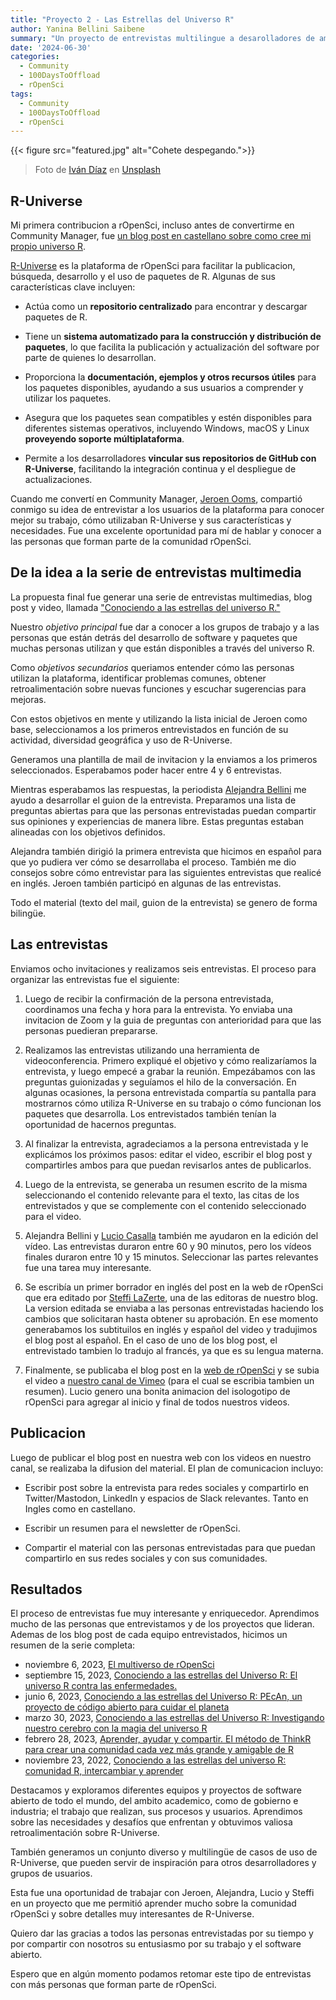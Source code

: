 ```yaml
---
title: "Proyecto 2 - Las Estrellas del Universo R"
author: Yanina Bellini Saibene
summary: "Un proyecto de entrevistas multilingue a desarolladores de ambitos academico, industrial y de gobierno, que usan R-Universe. El detalle de como las organizamos, como ejecutamos el proyecto y que resultados obtuvimos." 
date: '2024-06-30'
categories:
  - Community
  - 100DaysToOffload
  - rOpenSci
tags:
  - Community
  - 100DaysToOffload
  - rOpenSci
---
```


{{< figure src="featured.jpg" alt="Cohete despegando.">}}

> Foto de <a href="https://unsplash.com/es/@ivvndiaz?utm_content=creditCopyText&utm_medium=referral&utm_source=unsplash">Iván Díaz</a> en <a href="https://unsplash.com/es/fotos/avion-blanco-y-negro-volando-en-el-cielo-durante-el-dia-YOy-ek-aBR0?utm_content=creditCopyText&utm_medium=referral&utm_source=unsplash">Unsplash</a>
  

## R-Universe

Mi primera contribucion a rOpenSci, incluso antes de convertirme en Community Manager, fue [un blog post en castellano sobre como cree mi propio universo R](https://ropensci.org/es/blog/2021/09/21/creando-tu-r-universe/). 

[R-Universe](https://ropensci.org/r-universe/) es la plataforma de rOpenSci para facilitar la publicacion, búsqueda, desarrollo y el uso de paquetes de R. Algunas de sus características clave incluyen:

* Actúa como un **repositorio centralizado** para encontrar y descargar paquetes de R.

* Tiene un **sistema automatizado para la construcción y distribución de paquetes**, lo que facilita la publicación y actualización del software por parte de quienes lo desarrollan.

* Proporciona la **documentación, ejemplos y otros recursos útiles** para los paquetes disponibles, ayudando a sus usuarios a comprender y utilizar los paquetes.

* Asegura que los paquetes sean compatibles y estén disponibles para diferentes sistemas operativos, incluyendo Windows, macOS y Linux **proveyendo soporte múltiplataforma**. 

* Permite a los desarrolladores **vincular sus repositorios de GitHub con R-Universe**, facilitando la integración continua y el despliegue de actualizaciones.


Cuando me convertí en Community Manager, [Jeroen Ooms](https://ropensci.org/author/jeroen-ooms/), compartió conmigo su idea de entrevistar a los usuarios de la plataforma para conocer mejor su trabajo, cómo utilizaban R-Universe y sus características y necesidades. Fue una excelente oportunidad para mí de hablar y conocer a las personas que forman parte de la comunidad rOpenSci.

## De la idea a la serie de entrevistas multimedia

La propuesta final fue generar una serie de entrevistas multimedias, blog post y video, llamada ["Conociendo a las estrellas del universo R."](https://ropensci.org/es/tags/r-universe-stars/) 

Nuestro _objetivo principal_ fue dar a conocer a los grupos de trabajo y a las personas que están detrás del desarrollo de software y paquetes que muchas personas utilizan y que están disponibles a través del universo R. 

Como _objetivos secundarios_ queriamos entender cómo las personas utilizan la plataforma, identificar problemas comunes, obtener retroalimentación sobre nuevas funciones y escuchar sugerencias para mejoras. 

Con estos objetivos en mente y utilizando la lista inicial de Jeroen como base, seleccionamos a los primeros entrevistados en función de su actividad, diversidad geográfica y uso de R-Universe.

Generamos una plantilla de mail de invitacion y la enviamos a los primeros seleccionados. Esperabamos poder hacer entre 4 y 6 entrevistas. 

Mientras esperabamos las respuestas, la periodista [Alejandra Bellini](https://ropensci.org/es/author/alejandra-bellini/) me ayudo a desarrollar el guion de la entrevista. Preparamos una lista de preguntas abiertas para que las personas entrevistadas puedan compartir sus opiniones y experiencias de manera libre. Estas preguntas estaban alineadas con los objetivos definidos.

Alejandra también dirigió la primera entrevista que hicimos en español para que yo pudiera ver cómo se desarrollaba el proceso. También me dio consejos sobre cómo entrevistar para las siguientes entrevistas que realicé en inglés. Jeroen también participó en algunas de las entrevistas.

Todo el material (texto del mail, guion de la entrevista) se genero de forma bilingüe. 

## Las entrevistas

Enviamos ocho invitaciones y realizamos seis entrevistas. El proceso para organizar las entrevistas fue el siguiente:

1) Luego de recibir la confirmación de la persona entrevistada, coordinamos una fecha y hora para la entrevista.  Yo enviaba una invitacion de Zoom y la guia de preguntas con anterioridad para que las personas puedieran prepararse. 

2) Realizamos las entrevistas utilizando una herramienta de videoconferencia. Primero expliqué el objetivo y cómo realizaríamos la entrevista, y luego empecé a grabar la reunión. Empezábamos con las preguntas guionizadas y seguíamos el hilo de la conversación. En algunas ocasiones, la persona entrevistada compartía su pantalla para mostrarnos cómo utiliza R-Universe en su trabajo o cómo funcionan los paquetes que desarrolla. Los entrevistados también tenían la oportunidad de hacernos preguntas.

3) Al finalizar la entrevista, agradeciamos a la persona entrevistada y le explicámos los próximos pasos: editar el video, escribir el blog post y compartirles ambos para que puedan revisarlos antes de publicarlos. 

4) Luego de la entrevista, se generaba un resumen escrito de la misma seleccionando el contenido relevante para el texto, las citas de los entrevistados y que se complemente con el contenido seleccionado para el video. 

5) Alejandra Bellini y [Lucio Casalla](https://ropensci.org/es/author/lucio-casalla/) también me ayudaron en la edición del vídeo. Las entrevistas duraron entre 60 y 90 minutos, pero los vídeos finales duraron entre 10 y 15 minutos. Seleccionar las partes relevantes fue una tarea muy interesante.

6) Se escribía un primer borrador en inglés del post en la web de rOpenSci que era editado por [Steffi LaZerte](https://ropensci.org/author/steffi-lazerte/), una de las editoras de nuestro blog. La version editada se enviaba a las personas entrevistadas haciendo los cambios que solicitaran hasta obtener su aprobación. En ese momento generabamos los subtituilos en inglés y español del video y tradujimos el blog post al español.  En el caso de uno de los blog post, el entrevistado tambien lo tradujo al francés, ya que es su lengua materna. 

7) Finalmente, se publicaba el blog post en la [web de rOpenSci](https://ropensci.org/blog/) y se subia el video a [nuestro canal de Vimeo](https://vimeo.com/ropensci) (para el cual se escribia tambien un resumen). Lucio genero una bonita animacion del isologotipo de rOpenSci para agregar al inicio y final de todos nuestros videos.

## Publicacion

Luego de publicar el blog post en nuestra web con los videos en nuestro canal, se realizaba la difusion del material. El plan de comunicacion incluyo:

* Escribir post sobre la entrevista para redes sociales y compartirlo en Twitter/Mastodon, LinkedIn y espacios de Slack relevantes. Tanto en Ingles como en castellano.

* Escribir un resumen para el newsletter de rOpenSci.

* Compartir el material con las personas entrevistadas para que puedan compartirlo en sus redes sociales y con sus comunidades.

## Resultados

El proceso de entrevistas fue muy interesante y enriquecedor. Aprendimos mucho de las personas que entrevistamos y de los proyectos que lideran.  Ademas de los blog post de cada equipo entrevistados, hicimos un resumen de la serie completa:

* noviembre 6, 2023, [El multiverso de rOpenSci](https://ropensci.org/es/blog/2023/11/06/r-universe-stars-finale-es/)
* septiembre 15, 2023, [Conociendo a las estrellas del Universo R: El universo R contra las enfermedades.](https://ropensci.org/es/blog/2023/09/15/r-universe-stars-5-es/)
* junio 6, 2023, [Conociendo a las estrellas del Universo R: PEcAn, un proyecto de código abierto para cuidar el planeta](https://ropensci.org/es/blog/2023/06/06/r-universe-stars-4-es/)
* marzo 30, 2023, [Conociendo a las estrellas del Universo R: Investigando nuestro cerebro con la magia del universo R](https://ropensci.org/es/blog/2023/03/30/r-universe-stars-3-es/)
* febrero 28, 2023, [Aprender, ayudar y compartir. El método de ThinkR para crear una comunidad cada vez más grande y amigable de R](https://ropensci.org/es/blog/2023/02/28/r-universe-stars-2-es/)
* noviembre 23, 2022, [Conociendo a las estrellas del universo R: comunidad R, intercambiar y aprender](https://ropensci.org/es/blog/2022/11/23/r-universe-stars-1-es/)

Destacamos y exploramos diferentes equipos y proyectos de software abierto de todo el mundo, del ambito academico, como de gobierno e industria; el trabajo que realizan, sus procesos y usuarios. Aprendimos sobre las necesidades y desafíos que enfrentan y obtuvimos valiosa retroalimentación sobre R-Universe. 

También generamos un conjunto diverso y multilingüe de casos de uso de R-Universe, que pueden servir de inspiración para otros desarrolladores y grupos de usuarios.

Esta fue una oportunidad de trabajar con Jeroen, Alejandra, Lucio y Steffi en un proyecto que me permitió aprender mucho sobre la comunidad rOpenSci y sobre detalles muy interesantes de R-Universe.

Quiero dar las gracias a todos las personas entrevistadas por su tiempo y por compartir con nosotros su entusiasmo por su trabajo y el software abierto. 

Espero que en algún momento podamos retomar este tipo de entrevistas con más personas que forman parte de rOpenSci.
